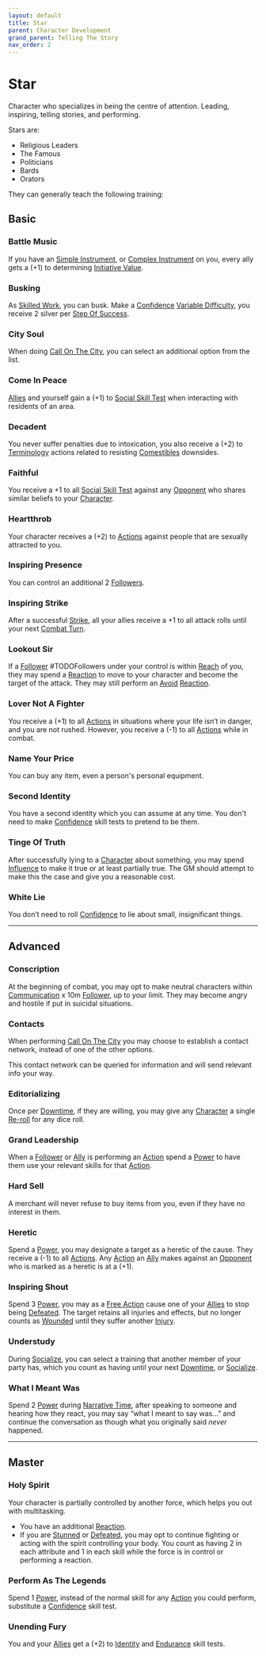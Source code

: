 ```yaml
---
layout: default
title: Star
parent: Character Development
grand_parent: Telling The Story
nav_order: 2
---
```


# Star

Character who specializes in being the centre of attention. Leading, inspiring, telling stories, and performing.

Stars are:

- Religious Leaders
- The Famous
- Politicians
- Bards
- Orators

They can generally teach the following training:

## Basic

### Battle Music

If you have an [Simple Instrument](Example-Gear#Simple%20Instrument), or [Complex Instrument](Example-Gear#Complex%20Instrument) on you, every ally gets a (+1) to determining [Initiative Value](Core/Combat#Initiative%20Value).

### Busking

As [Skilled Work](Activities#Skilled%20Work), you can busk. Make a [Confidence](Core/Communication#Confidence) [Variable Difficulty](Core/Skills#Variable%20Difficulty), you receive 2 silver per [Step Of Success](Core/Skills#Step%20Of%20Success).

### City Soul

When doing [Call On The City](Activities#Call%20On%20The%20City), you can select an additional option from the list.

### Come In Peace

[Allies](Core/Terminology#Ally) and yourself gain a (+1) to [Social Skill Test](Core/Terminology#Social%20Action) when interacting with residents of an area.

### Decadent

You never suffer penalties due to intoxication, you also receive a (+2) to [Terminology](Core/Terminology) actions related to resisting [Comestibles](Core/Comestibles) downsides.

### Faithful

You receive a +1 to all [Social Skill Test](Core/Terminology#Social%20Action) against any [Opponent](Core/Terminology#Opponent) who shares similar beliefs to your [Character](Core/Terminology#Character).

### Heartthrob

Your character receives a (+2) to [Actions](Core/Terminology#Action) against people that are sexually attracted to you.

### Inspiring Presence

You can control an additional 2 [Followers](Core/Terminology#Follower).

### Inspiring Strike

After a successful [Strike](Core/Strength#Strike), all your allies receive a +1 to all attack rolls until your next [Combat Turn](Core/Terminology#Combat%20Turn).

### Lookout Sir

If a [Follower](Core/Terminology#Follower) #TODOFollowers under your control is within [Reach](Core/Movement#Reach) of you, they may spend a [Reaction](Core/Terminology#Reaction) to move to your character and become the target of the attack. They may still perform an [Avoid](Core/Reacting#Avoid) [Reaction](Core/Terminology#Reaction).

### Lover Not A Fighter

You receive a (+1) to all [Actions](Core/Terminology#Action) in situations where your life isn’t in danger, and you are not rushed. However, you receive a (-1) to all [Actions](Core/Terminology#Action) while in combat.

### Name Your Price

You can buy any item, even a person's personal equipment.

### Second Identity

You have a second identity which you can assume at any time. You don't need to make [Confidence](Core/Communication#Confidence) skill tests to pretend to be them.

### Tinge Of Truth

After successfully lying to a [Character](Core/Terminology#Character) about something, you may spend [Influence](Game/Blocks/Influence) to make it true or at least partially true. The GM should attempt to make this the case and give you a reasonable cost.

### White Lie

You don’t need to roll [Confidence](Core/Communication#Confidence) to lie about small, insignificant things.

---

## Advanced

### Conscription

At the beginning of combat, you may opt to make neutral characters within [Communication](Core/Communication) x 10m [Follower](Core/Terminology#Follower), up to your limit. They may become angry and hostile if put in suicidal situations.

### Contacts

When performing [Call On The City](Activities#Call%20On%20The%20City) you may choose to establish a contact network, instead of one of the other options.

This contact network can be queried for information and will send relevant info your way.

### Editorializing

Once per [Downtime](Telling-The-Story#Downtime), if they are willing, you may give any [Character](Core/Terminology#Character) a single [Re-roll](Core/Terminology#Re-roll) for any dice roll.

### Grand Leadership

When a [Follower](Core/Terminology#Follower) or [Ally](Core/Terminology#Ally) is performing an [Action](Core/Terminology#Action) spend a [Power](Game/Core/Blocks/Power) to have them use your relevant skills for that [Action](Core/Terminology#Action).

### Hard Sell

A merchant will never refuse to buy items from you, even if they have no interest in them.

### Heretic

Spend a [Power](Game/Core/Blocks/Power), you may designate a target as a heretic of the cause. They receive a (-1) to all [Actions](Core/Terminology#Action). Any [Action](Core/Terminology#Action) an [Ally](Core/Terminology#Ally) makes against an [Opponent](Core/Terminology#Opponent) who is marked as a heretic is at a (+1).

### Inspiring Shout

Spend 3 [Power](Game/Core/Blocks/Power), you may as a [Free Action](Core/Terminology#Free%20Action) cause one of your [Allies](Core/Terminology#Ally) to stop being [Defeated](Core/Effects#Defeated). The target retains all injuries and effects, but no longer counts as [Wounded](Core/Effects#Wounded) until they suffer another [Injury](Core/Injury).

### Understudy

During [Socialize](Activities#Socialize), you can select a training that another member of your party has, which you count as having until your next [Downtime](Telling-The-Story#Downtime), or [Socialize](Activities#Socialize).

### What I Meant Was

Spend 2 [Power](Game/Core/Blocks/Power) during [Narrative Time](Telling-The-Story#Narrative%20Time), after speaking to someone and hearing how they react, you may say “what I meant to say was…” and continue the conversation as though what you originally said _never_ happened.

---

## Master

### Holy Spirit

Your character is partially controlled by another force, which helps you out with multitasking.

- You have an additional [Reaction](Core/Terminology#Reaction).
- If you are [Stunned](Core/Effects#Stunned) or [Defeated](Core/Effects#Defeated), you may opt to continue fighting or acting with the spirit controlling your body.
  You count as having 2 in each attribute and 1 in each skill while the force is in control or performing a reaction.

### Perform As The Legends

Spend 1 [Power](Game/Core/Blocks/Power), instead of the normal skill for any [Action](Core/Terminology#Action) you could perform, substitute a [Confidence](Core/Communication#Confidence) skill test.

### Unending Fury

You and your [Allies](Core/Terminology#Ally) get a (+2) to [Identity](Core/Spirit#Identity) and [Endurance](Core/Strength#Endurance) skill tests.
